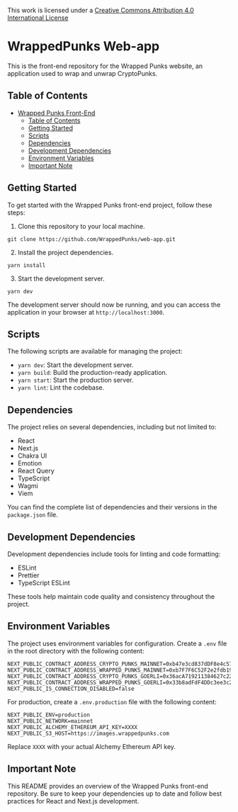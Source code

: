 This work is licensed under a [Creative Commons Attribution 4.0 International License](https://creativecommons.org/licenses/by/4.0/legalcode.en)

 # WrappedPunks Web-app

 This is the front-end repository for the Wrapped Punks website, an application used to wrap and unwrap CryptoPunks.

 ## Table of Contents
- [Wrapped Punks Front-End](#wrapped-punks-front-end)
  - [Table of Contents](#table-of-contents)
  - [Getting Started](#getting-started)
  - [Scripts](#scripts)
  - [Dependencies](#dependencies)
  - [Development Dependencies](#development-dependencies)
  - [Environment Variables](#environment-variables)
  - [Important Note](#important-note)

 ## Getting Started

 To get started with the Wrapped Punks front-end project, follow these steps:

 1. Clone this repository to your local machine.

 ```
 git clone https://github.com/WrappedPunks/web-app.git
 ```

 2. Install the project dependencies.

 ```
 yarn install
 ```

 3. Start the development server.

 ```
 yarn dev
 ```

 The development server should now be running, and you can access the application in your browser at `http://localhost:3000`.

 ## Scripts

 The following scripts are available for managing the project:

 - `yarn dev`: Start the development server.
 - `yarn build`: Build the production-ready application.
 - `yarn start`: Start the production server.
 - `yarn lint`: Lint the codebase.

 ## Dependencies

 The project relies on several dependencies, including but not limited to:

 - React
 - Next.js
 - Chakra UI
 - Emotion
 - React Query
 - TypeScript
 - Wagmi
 - Viem

 You can find the complete list of dependencies and their versions in the `package.json` file.

 ## Development Dependencies

 Development dependencies include tools for linting and code formatting:

 - ESLint
 - Prettier
 - TypeScript ESLint

 These tools help maintain code quality and consistency throughout the project.

 ## Environment Variables

 The project uses environment variables for configuration. Create a `.env` file in the root directory with the following content:

 ```
 NEXT_PUBLIC_CONTRACT_ADDRESS_CRYPTO_PUNKS_MAINNET=0xb47e3cd837dDF8e4c57F05d70Ab865de6e193BBB
 NEXT_PUBLIC_CONTRACT_ADDRESS_WRAPPED_PUNKS_MAINNET=0xb7F7F6C52F2e2fdb1963Eab30438024864c313F6
 NEXT_PUBLIC_CONTRACT_ADDRESS_CRYPTO_PUNKS_GOERLI=0x36acA719211384627c22aaBA17b6eD013Cc144ca
 NEXT_PUBLIC_CONTRACT_ADDRESS_WRAPPED_PUNKS_GOERLI=0x33b8adFdF4DDc3ee3c239D5E0cB511bb5fb647D4
 NEXT_PUBLIC_IS_CONNECTION_DISABLED=false
 ```

 For production, create a `.env.production` file with the following content:

 ```
 NEXT_PUBLIC_ENV=production
 NEXT_PUBLIC_NETWORK=mainnet
 NEXT_PUBLIC_ALCHEMY_ETHEREUM_API_KEY=XXXX
 NEXT_PUBLIC_S3_HOST=https://images.wrappedpunks.com
 ```

 Replace `XXXX` with your actual Alchemy Ethereum API key.

 ## Important Note

 This README provides an overview of the Wrapped Punks front-end repository. Be sure to keep your dependencies up to date and follow best practices for React and Next.js development.
